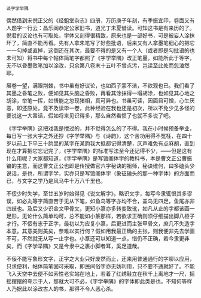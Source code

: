     谈字学举隅 

   偶然借到宋倪正父的《经鉏堂杂志》四册，万历庚子年刻，有季振宜印，卷面又有人题字一行云：昌乐阎恭定公家旧书，道光丁未夏借读。可知这书是有来历的了。倪君的议论也有可取处，字体又刻得很精致，原来也是一部好书，可是被妄人涂抹坏了，简直不能再看。先有人拿朱笔写了好些批语，后来又有人拿墨笔细心的把它一一勾掉或直掉，这倒还在其次，最要不得的是又有一个人（或者即是勾批语的也未可知）将书中每个帖体简笔字都照了《字学举隅》改正笔墨，如能所此于等字，无不以昏墨败笔加以涂改，只余第八卷末十五叶不曾点污，岂读至此处而忽溘然耶。

   展卷一望，满眼荆棘，书中虽有好议论，也如西子蒙不洁，不欲观也已。我们看了其墨之昏笔之败，便如见其头脑之昏败，再看其涂抹得一塌胡涂，也如见其心地之胡涂，举笔一挥，如悟能之忽现猪相，真可异也。书虽可读，因面目可憎，心生厌恶，即还原处，竟不及读毕一卷，此种经验在我也还是初次，所以不免少见多怪的要说这一大番话，假如将来见识得多，那么自然看惯了也就不多说了吧。

   《字学举隅》这把戏我是搅过的，并不觉得怎么的了不得。我在小时候预备举业，每日写一张大字之外还抄《字学举隅》与《诗韵》，这个苦功用得不冤枉，在四十岁以前上下平三十韵里的某字在某韵我大抵都记得清楚，仄声难免有点麻胡，直到现在才算把它忘记完了，《字学举隅》的标准写法至今还记得不少，——但是这有什么用呢？大家都知道，《字学举隅》是写馆阁体字的教科书，本是曹文正公曹振镛的主意，而这曹文正公也即是传授做官六字秘诀的祖师，秘诀维何，曰多磕头少说话，是也，所谓字学，实亦只是写馆阁体字（象征磕头的那一种字体）的方面而已，与文字之学乃是风马牛十万八千里也。

   不佞少时失学，至廿五岁时始得见《说文解字》，略识文字，每写今隶辄恨其多谬误，如必丸等字简直苦于无从下笔，如鱼鸟等字亦均不合，盖鸟无四足，鱼尾亦非四歧也。及后又少识金文甲骨文，更知小篆亦多转变致讹，如凡从止的字都该画一足形，无论什么简单均可，总不能如小篆那样，若欲求正确则须仔细描出脚八桠子才行。不佞有志于正字，最初以为应复小篆，后更进而主张甲骨文，庶几不失造字本意。其意美则美矣，奈难以实行何？假如用我最正确的主张，则我便非先去学画不可，不然就无从写一止字也。小篆还可以知道一点，惜仍不正确，若今隶更非矣，而《字学举隅》又是今隶中之裹小脚者耳，奚足道哉。

   不佞不能写象形文字，正字之大业只好废然而止，还来用普通通行的字聊以应用，只求便利，帖体简笔固可采取，即民间俗字亦无妨利用，只不要不通就好了。不能飞入天空中去便不如索性老实站在地上，若着了红绣鞋立在秋千上离地才一尺，摇摇摆摆的夸示于人，那就大可不必，《字学举隅》的字体即此类是也。不知何等样人乃据此以涂改古人的书，那得不令人恶心杀。

